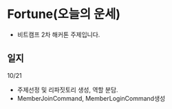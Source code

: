 # Fortune(오늘의 운세)

- 비트캠프 2차 해커톤 주제입니다.

## 일지

10/21

- 주제선정 및 리파짓토리 생성, 역할 분담.
- MemberJoinCommand, MemberLoginCommand생성